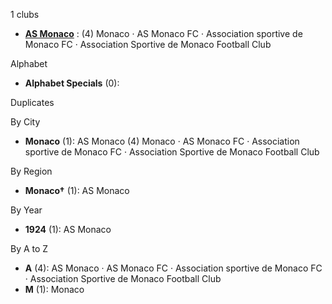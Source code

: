 1 clubs

- [**AS Monaco**](https://en.wikipedia.org/wiki/AS_Monaco_FC) : (4) Monaco · AS Monaco FC · Association sportive de Monaco FC · Association Sportive de Monaco Football Club




Alphabet

- **Alphabet Specials** (0): 




Duplicates





By City

- **Monaco** (1): AS Monaco  (4) Monaco · AS Monaco FC · Association sportive de Monaco FC · Association Sportive de Monaco Football Club




By Region

- **Monaco†** (1):   AS Monaco




By Year

- **1924** (1):   AS Monaco






By A to Z

- **A** (4): AS Monaco · AS Monaco FC · Association sportive de Monaco FC · Association Sportive de Monaco Football Club
- **M** (1): Monaco





